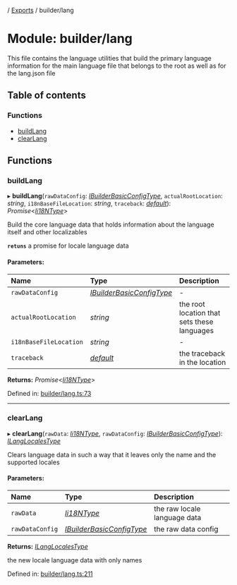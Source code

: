 [](../README.md) / [Exports](../modules.md) / builder/lang

# Module: builder/lang

This file contains the language utilities that build the primary language
information for the main language file that belongs to the root as well
as for the lang.json file

## Table of contents

### Functions

- [buildLang](builder_lang.md#buildlang)
- [clearLang](builder_lang.md#clearlang)

## Functions

### buildLang

▸ **buildLang**(`rawDataConfig`: [*IBuilderBasicConfigType*](../interfaces/builder_config.ibuilderbasicconfigtype.md), `actualRootLocation`: *string*, `i18nBaseFileLocation`: *string*, `traceback`: [*default*](../classes/builder_traceback.default.md)): *Promise*<[*Ii18NType*](../interfaces/base_root.ii18ntype.md)\>

Build the core language data that holds information
about the language itself and other localizables

**`retuns`** a promise for locale language data

#### Parameters:

Name | Type | Description |
:------ | :------ | :------ |
`rawDataConfig` | [*IBuilderBasicConfigType*](../interfaces/builder_config.ibuilderbasicconfigtype.md) | - |
`actualRootLocation` | *string* | the root location that sets these languages   |
`i18nBaseFileLocation` | *string* | - |
`traceback` | [*default*](../classes/builder_traceback.default.md) | the traceback in the location   |

**Returns:** *Promise*<[*Ii18NType*](../interfaces/base_root.ii18ntype.md)\>

Defined in: [builder/lang.ts:73](https://github.com/onzag/itemize/blob/28218320/builder/lang.ts#L73)

___

### clearLang

▸ **clearLang**(`rawData`: [*Ii18NType*](../interfaces/base_root.ii18ntype.md), `rawDataConfig`: [*IBuilderBasicConfigType*](../interfaces/builder_config.ibuilderbasicconfigtype.md)): [*ILangLocalesType*](../interfaces/base_root.ilanglocalestype.md)

Clears language data in such a way that it leaves only the name
and the supported locales

#### Parameters:

Name | Type | Description |
:------ | :------ | :------ |
`rawData` | [*Ii18NType*](../interfaces/base_root.ii18ntype.md) | the raw locale language data   |
`rawDataConfig` | [*IBuilderBasicConfigType*](../interfaces/builder_config.ibuilderbasicconfigtype.md) | the raw data config   |

**Returns:** [*ILangLocalesType*](../interfaces/base_root.ilanglocalestype.md)

the new locale language data with only names

Defined in: [builder/lang.ts:211](https://github.com/onzag/itemize/blob/28218320/builder/lang.ts#L211)
